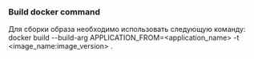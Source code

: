 ### Build docker command
Для сборки образа необходимо использовать следующую команду:
docker build --build-arg APPLICATION_FROM=<application_name> -t <image_name:image_version> .


